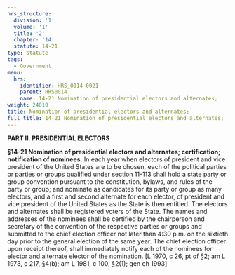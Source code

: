 ```yaml
---
hrs_structure:
  division: '1'
  volume: '1'
  title: '2'
  chapter: '14'
  statute: 14-21
type: statute
tags:
  - Government
menu:
  hrs:
    identifier: HRS_0014-0021
    parent: HRS0014
    name: 14-21 Nomination of presidential electors and alternates;
weight: 24010
title: Nomination of presidential electors and alternates;
full_title: 14-21 Nomination of presidential electors and alternates;
---
```

**PART II. PRESIDENTIAL ELECTORS**

**§14-21 Nomination of presidential electors and alternates; certification; notification of nominees.** In each year when electors of president and vice president of the United States are to be chosen, each of the political parties or parties or groups qualified under section 11-113 shall hold a state party or group convention pursuant to the constitution, bylaws, and rules of the party or group; and nominate as candidates for its party or group as many electors, and a first and second alternate for each elector, of president and vice president of the United States as the State is then entitled. The electors and alternates shall be registered voters of the State. The names and addresses of the nominees shall be certified by the chairperson and secretary of the convention of the respective parties or groups and submitted to the chief election officer not later than 4:30 p.m. on the sixtieth day prior to the general election of the same year. The chief election officer upon receipt thereof, shall immediately notify each of the nominees for elector and alternate elector of the nomination. [L 1970, c 26, pt of §2; am L 1973, c 217, §4(b); am L 1981, c 100, §2(1); gen ch 1993]